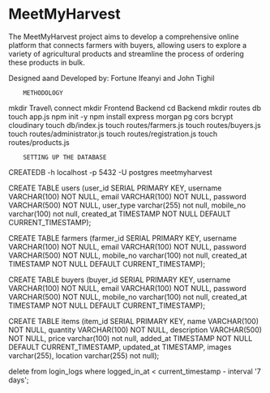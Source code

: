 # MeetMyHarvest

The MeetMyHarvest project aims to develop a comprehensive online platform that connects farmers with buyers, allowing users to explore a variety of agricultural products and streamline the process of ordering these products in bulk.

Designed aand Developed by: Fortune Ifeanyi and John Tighil


        METHODOLOGY
mkdir Travel\ connect
mkdir Frontend Backend
cd Backend 
mkdir routes db 
touch app.js
npm init -y
npm install express morgan pg cors bcrypt cloudinary
touch db/index.js 
touch routes/farmers.js 
touch routes/buyers.js 
touch routes/administrator.js 
touch routes/registration.js 
touch routes/products.js 


        SETTING UP THE DATABASE
CREATEDB -h localhost -p 5432 -U postgres meetmyharvest

CREATE TABLE users (user_id SERIAL PRIMARY KEY, username VARCHAR(100) NOT NULL, email VARCHAR(100) NOT NULL, password VARCHAR(500) NOT NULL, user_type varchar(255) not null, mobile_no varchar(100) not null, created_at TIMESTAMP NOT NULL DEFAULT CURRENT_TIMESTAMP);

CREATE TABLE farmers (farmer_id SERIAL PRIMARY KEY, username VARCHAR(100) NOT NULL, email VARCHAR(100) NOT NULL, password VARCHAR(500) NOT NULL, mobile_no varchar(100) not null, created_at TIMESTAMP NOT NULL DEFAULT CURRENT_TIMESTAMP);

CREATE TABLE buyers (buyer_id SERIAL PRIMARY KEY, username VARCHAR(100) NOT NULL, email VARCHAR(100) NOT NULL, password VARCHAR(500) NOT NULL, mobile_no varchar(100) not null, created_at TIMESTAMP NOT NULL DEFAULT CURRENT_TIMESTAMP);

CREATE TABLE items (item_id SERIAL PRIMARY KEY, name VARCHAR(100) NOT NULL, quantity VARCHAR(100) NOT NULL, description VARCHAR(500) NOT NULL, price varchar(100) not null, added_at TIMESTAMP NOT NULL DEFAULT CURRENT_TIMESTAMP, updated_at TIMESTAMP, images varchar(255), location varchar(255) not null);


<!-- TO DELETE LOGIN LOGS OLDER THAN 7 DAYS -->
delete from login_logs where logged_in_at < current_timestamp - interval '7 days';

<!-- 
git checkout -b john
git add .
git commit -m "Write what you updated here"
git fetch
git push -u origin john -->
